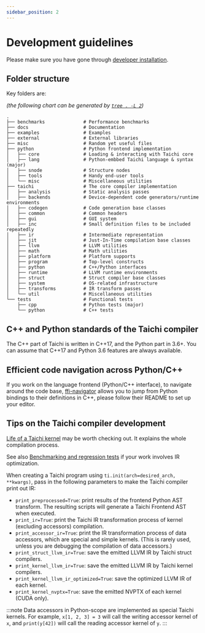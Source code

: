 ```yaml
---
sidebar_position: 2
---
```


# Development guidelines

Please make sure you have gone through [developer installation](./dev_install).

## Folder structure

Key folders are:

_(the following chart can be generated by [`tree . -L 2`](https://linux.die.net/man/1/tree))_

```
.
├── benchmarks              # Performance benchmarks
├── docs                    # Documentation
├── examples                # Examples
├── external                # External libraries
├── misc                    # Random yet useful files
├── python                  # Python frontend implementation
│   ├── core                # Loading & interacting with Taichi core
│   ├── lang                # Python-embbed Taichi language & syntax (major)
│   ├── snode               # Structure nodes
│   ├── tools               # Handy end-user tools
│   └── misc                # Miscellaneous utilities
├── taichi                  # The core compiler implementation
│   ├── analysis            # Static analysis passes
│   ├── backends            # Device-dependent code generators/runtime environments
│   ├── codegen             # Code generation base classes
│   ├── common              # Common headers
│   ├── gui                 # GUI system
│   ├── inc                 # Small definition files to be included repeatedly
│   ├── ir                  # Intermediate representation
│   ├── jit                 # Just-In-Time compilation base classes
│   ├── llvm                # LLVM utilities
│   ├── math                # Math utilities
│   ├── platform            # Platform supports
│   ├── program             # Top-level constructs
│   ├── python              # C++/Python interfaces
│   ├── runtime             # LLVM runtime environments
│   ├── struct              # Struct compiler base classes
│   ├── system              # OS-related infrastructure
│   ├── transforms          # IR transform passes
│   └── util                # Miscellaneous utilities
└── tests                   # Functional tests
    ├── cpp                 # Python tests (major)
    └── python              # C++ tests
```

## C++ and Python standards of the Taichi compiler

The C++ part of Taichi is written in C++17, and the Python part in 3.6+.
You can assume that C++17 and Python 3.6 features are always available.

## Efficient code navigation across Python/C++

If you work on the language frontend (Python/C++ interface), to navigate
around the code base,
[ffi-navigator](https://github.com/tqchen/ffi-navigator) allows you to
jump from Python bindings to their definitions in C++, please follow their
README to set up your editor.

## Tips on the Taichi compiler development

[Life of a Taichi kernel](./compilation.md) may be worth checking out. It
explains the whole compilation process.

See also [Benchmarking and regression tests](./utilities.md#benchmarking-and-regression-tests) if your work involves
IR optimization.

When creating a Taichi program using
`ti.init(arch=desired_arch, **kwargs)`, pass in the following parameters
to make the Taichi compiler print out IR:

- `print_preprocessed=True`: print results of the frontend Python
  AST transform. The resulting scripts will generate a Taichi Frontend
  AST when executed.
- `print_ir=True`: print the Taichi IR transformation process of
  kernel (excluding accessors) compilation.
- `print_accessor_ir=True`: print the IR transformation process of
  data accessors, which are special and simple kernels. (This is
  rarely used, unless you are debugging the compilation of data
  accessors.)
- `print_struct_llvm_ir=True`: save the emitted LLVM IR by Taichi
  struct compilers.
- `print_kernel_llvm_ir=True`: save the emitted LLVM IR by Taichi
  kernel compilers.
- `print_kernel_llvm_ir_optimized=True`: save the optimized LLVM IR
  of each kernel.
- `print_kernel_nvptx=True`: save the emitted NVPTX of each kernel
  (CUDA only).

:::note
Data accessors in Python-scope are implemented as special Taichi
kernels. For example, `x[1, 2, 3] = 3` will call the writing accessor
kernel of `x`, and `print(y[42])` will call the reading accessor kernel
of `y`.
:::
